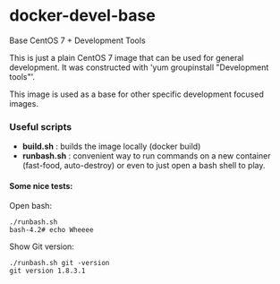 docker-devel-base
=================

Base CentOS 7 + Development Tools

This is just a plain CentOS 7 image that can be used for general
development. It was constructed with 'yum groupinstall "Development tools"'.

This image is used as a base for other specific development
focused images.

### Useful scripts

* **build.sh** : builds the image locally (docker build)
* **runbash.sh** : convenient way to run commands on a new
container (fast-food, auto-destroy) or even to just
open a bash shell to play.

#### Some nice tests:

Open bash:

    ./runbash.sh
    bash-4.2# echo Wheeee

Show Git version:

    ./runbash.sh git -version
    git version 1.8.3.1

